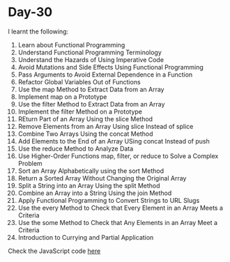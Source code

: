# Day-30
I learnt the following:

1. Learn about Functional Programming
2. Understand Functional Programming Terminology
3. Understand the Hazards of Using Imperative Code
4. Avoid Mutations and Side Effects Using Functional Programming
5. Pass Arguments to Avoid External Dependence in a Function
6. Refactor Global Variables Out of Functions
7. Use the map Method to Extract Data from an Array
8. Implement map on a Prototype
9. Use the filter Method to Extract Data from an Array
10. Implement the filter Method on a Prototype
11. REturn Part of an Array Using the slice Method
12. Remove Elements from an Array Using slice Instead of splice
13. Combine Two Arrays Using the concat Method
14. Add Elements to the End of an Array USing concat Instead of push
15. Use the reduce Method to Analyze Data
16. Use Higher-Order Functions map, filter, or reduce to Solve a Complex Problem
17. Sort an Array Alphabetically using the sort Method
18. Return a Sorted Array Without Changing the Original Array
19. Split a String into an Array Using the split Method
20. Combine an Array into a String Using the join Method
21. Apply Functional Programming to Convert Strings to URL Slugs
22. Use the every Method to Check that Every Element in an Array Meets a Criteria
23. Use the some Method to Check that Any Elements in an Array Meet a Criteria
24. Introduction to Currying and Partial Application


Check the JavaScript code [here](./index.js)  
